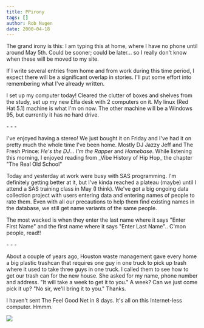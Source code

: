 ```yaml
---
title: PPirony
tags: []
author: Rob Nugen
date: 2000-04-18
---
```


<p>The grand irony is this: I am typing this at home, where I have no
phone until around May 5th.  Could be sooner; could be later... so I
really don't know when these will be moved to my site.

<p>If I write several entries from home and from work during this time
period, I expect there will be a significant overlap in stories.  I'll
put some effort into remembering what I've already written.

<p>I set up my computer today!  Cleared the clutter of boxes and
shelves from the study, set up my new Elfa desk with 2 computers on
it.  My linux (Red Hat 5.1) machine is what I'm on now.  The other
machine will be a Windows 95, but currently it has no hard drive.

<p>- - -

<p>I've enjoyed having a stereo!  We just bought it on Friday and I've
had it on pretty much the whole time I've been home.  Mostly DJ Jazzy
Jeff and The Fresh Prince: <em>He's the DJ... I'm the Rapper</em> and
<em>Homebase</em>.  While listening this morning, I enjoyed reading
from _Vibe History of Hip Hop_ the chapter "The Real Old School"

<p>Today and yesterday at work were busy with SAS programming.  I'm
definitely getting better at it, but I've kinda reached a plateau
(maybe) until I attend a SAS training class in May (I think).  We've
got a big ongoing data collection project with users entering data and
entering names of people to rate them.  Even with all our precautions
to help them find existing names in the database, we still get name
variants of the same people.

<p>The most wacked is when they enter the last name where it says
"Enter First Name" and the first name where it says "Enter Last
Name"..  C'mon people, read!!

<p>- - -

<p>About a couple of years ago, Houston waste management gave every
home a big plastic trashcan that requires one guy in one truck to pick
up trash where it used to take three guys in one truck.  I called them
to see how to get our trash can for the new house.  She asked for my
name, phone number and address.  "It will take a week to get it to
you."  A week?  Can we just come pick it up?  "No sir, we'll bring it
to you."  Thanks.

<p>I haven't sent The Feel Good Net in 8 days.  It's all on this
Internet-less computer.  Hmmm.

<p><img src='/images/rob/wL-ROB.gif'>


